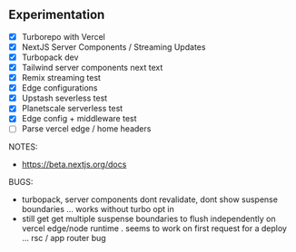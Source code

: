 ## Experimentation

- [x] Turborepo with Vercel
- [x] NextJS Server Components / Streaming Updates
- [x] Turbopack dev
- [x] Tailwind server components next text
- [x] Remix streaming test
- [x] Edge configurations
- [x] Upstash severless test
- [x] Planetscale serverless test
- [x] Edge config + middleware test
- [ ] Parse vercel edge / home headers

NOTES:

- https://beta.nextjs.org/docs

BUGS:

- turbopack, server components dont revalidate, dont show suspense boundaries ... works without turbo opt in
- still get get multiple suspense boundaries to flush independently on vercel edge/node runtime . seems to work on first request for a deploy ... rsc / app router bug
